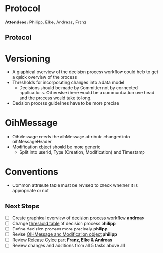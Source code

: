 # Protocol

**Attendees:** Philipp, Elke, Andreas, Franz

## Protocol

# Versioning
- A graphical overview of the decision process workflow could help to get a quick overview of the process
- Thresholds for incorporating changes into a data model
  - Decisions should be made by Committer not by connected applications. Otherwise there would be a communication overhead and the process would take to long. 
- Decision process guidelines have to be more precise

# OihMessage
- OihMessage needs the oihMessage attribute changed into oihMessageHeader
- Modification object should be more generic
  - Split into userId, Type (Creation, Modification) and Timestamp

# Conventions
- Common attribute table must be revised to check whether it is appropriate or not

## Next Steps
- [ ] Create graphical overview of [decision process workflow](https://github.com/openintegrationhub/Data-and-Domain-Models/blob/cda-protocol-1/MasterDataModels/Versioning/VersioningMasterDataModel.md#workflows) **andreas** 
- [ ] Change [threshold table](https://github.com/openintegrationhub/Data-and-Domain-Models/blob/cda-protocol-1/MasterDataModels/Versioning/VersioningMasterDataModel.md#decision-process-guidelines) of decision process **philipp**
- [ ] Define decision process more precisely **philipp**
- [ ] Revise [OIHMessage and Modification object](https://github.com/openintegrationhub/Data-and-Domain-Models/blob/d866cc99c172285f3f73bef810e24782f1758d24/MasterDataModels/Assets/OihMessageWithModifcation.png) **philipp**
- [ ] Review [Release Cylce part](https://github.com/openintegrationhub/Data-and-Domain-Models/blob/cda-protocol-1/MasterDataModels/Versioning/VersioningMasterDataModel.md#release-cycles) **Franz, Elke & Andreas**
- [ ] Review changes and additions from all 5 tasks above **all**
